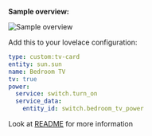 **Sample overview:**

![Sample overview](https://github.com/hung2kgithub/tv-card/blob/master/tv-card_example.png)

Add this to your lovelace configuration:

```yaml
type: custom:tv-card
entity: sun.sun
name: Bedroom TV
tv: true
power:
  service: switch.turn_on
  service_data:
    entity_id: switch.bedroom_tv_power
```

Look at [README](https://github.com/hung2kgithub/tv-card/blob/master/README.md) for more information
